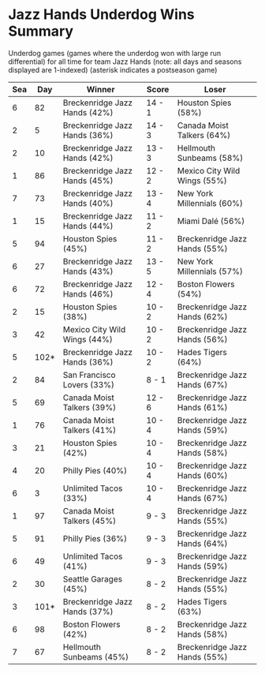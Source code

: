# Jazz Hands Underdog Wins Summary



Underdog games (games where the underdog won with large run differential) for all time for team Jazz Hands (note: all days and seasons displayed are 1-indexed) (asterisk indicates a postseason game)


| Sea | Day | Winner | Score | Loser | 
| ------ |------ |------ |------ |------ |
| 6 | 82 | Breckenridge Jazz Hands (42%) | 14 - 1 | Houston Spies (58%) | 
| 2 | 5 | Breckenridge Jazz Hands (36%) | 14 - 3 | Canada Moist Talkers (64%) | 
| 2 | 10 | Breckenridge Jazz Hands (42%) | 13 - 3 | Hellmouth Sunbeams (58%) | 
| 1 | 86 | Breckenridge Jazz Hands (45%) | 12 - 2 | Mexico City Wild Wings (55%) | 
| 7 | 73 | Breckenridge Jazz Hands (40%) | 13 - 4 | New York Millennials (60%) | 
| 1 | 15 | Breckenridge Jazz Hands (44%) | 11 - 2 | Miami Dalé (56%) | 
| 5 | 94 | Houston Spies (45%) | 11 - 2 | Breckenridge Jazz Hands (55%) | 
| 6 | 27 | Breckenridge Jazz Hands (43%) | 13 - 5 | New York Millennials (57%) | 
| 6 | 72 | Breckenridge Jazz Hands (46%) | 12 - 4 | Boston Flowers (54%) | 
| 2 | 15 | Houston Spies (38%) | 10 - 2 | Breckenridge Jazz Hands (62%) | 
| 3 | 42 | Mexico City Wild Wings (44%) | 10 - 2 | Breckenridge Jazz Hands (56%) | 
| 5 | 102* | Breckenridge Jazz Hands (36%) | 10 - 2 | Hades Tigers (64%) | 
| 2 | 84 | San Francisco Lovers (33%) | 8 - 1 | Breckenridge Jazz Hands (67%) | 
| 5 | 69 | Canada Moist Talkers (39%) | 12 - 6 | Breckenridge Jazz Hands (61%) | 
| 1 | 76 | Canada Moist Talkers (41%) | 10 - 4 | Breckenridge Jazz Hands (59%) | 
| 3 | 21 | Houston Spies (42%) | 10 - 4 | Breckenridge Jazz Hands (58%) | 
| 4 | 20 | Philly Pies (40%) | 10 - 4 | Breckenridge Jazz Hands (60%) | 
| 6 | 3 | Unlimited Tacos (33%) | 10 - 4 | Breckenridge Jazz Hands (67%) | 
| 1 | 97 | Canada Moist Talkers (45%) | 9 - 3 | Breckenridge Jazz Hands (55%) | 
| 5 | 91 | Philly Pies (36%) | 9 - 3 | Breckenridge Jazz Hands (64%) | 
| 6 | 49 | Unlimited Tacos (41%) | 9 - 3 | Breckenridge Jazz Hands (59%) | 
| 2 | 30 | Seattle Garages (45%) | 8 - 2 | Breckenridge Jazz Hands (55%) | 
| 3 | 101* | Breckenridge Jazz Hands (37%) | 8 - 2 | Hades Tigers (63%) | 
| 6 | 98 | Boston Flowers (42%) | 8 - 2 | Breckenridge Jazz Hands (58%) | 
| 7 | 67 | Hellmouth Sunbeams (45%) | 8 - 2 | Breckenridge Jazz Hands (55%) | 


